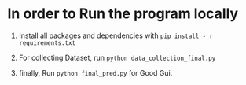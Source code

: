 # In order to Run the program locally

1. Install all packages and dependencies with
    `pip install - r requirements.txt`

2. For collecting Dataset,
    run  `python data_collection_final.py`

3. finally, Run `python final_pred.py` for Good Gui.
